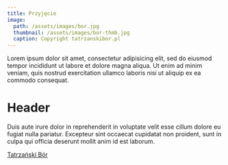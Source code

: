 ```yaml
---
title: Przyjęcie
image:
  path: /assets/images/bor.jpg
  thumbnail: /assets/images/bor-thmb.jpg
  caption: Copyright tatrzanskibor.pl
---
```


Lorem ipsum dolor sit amet, consectetur adipisicing elit, sed do eiusmod tempor incididunt ut labore et dolore magna aliqua. Ut enim ad minim veniam, quis nostrud exercitation ullamco laboris nisi ut aliquip ex ea commodo consequat.




# Header
Duis aute irure dolor in reprehenderit in voluptate velit esse cillum dolore eu fugiat nulla pariatur. Excepteur sint occaecat cupidatat non proident, sunt in culpa qui officia deserunt mollit anim id est laborum.

<a href="http://www.tatrzanskibor.pl/">Tatrzański Bór</a>
